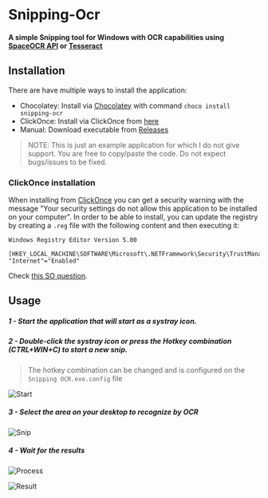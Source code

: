 # Snipping-Ocr

#### A simple Snipping tool for Windows with OCR capabilities using [SpaceOCR API](https://ocr.space/ocrapi) **or** [Tesseract](https://github.com/tesseract-ocr/tesseract)

## Installation

There are have multiple ways to install the application:

- Chocolatey: Install via [Chocolatey](https://chocolatey.org/docs/installation) with command `choco install snipping-ocr`
- ClickOnce: Install via ClickOnce from [here](https://snipping-ocr.azurewebsites.net/snipping-ocr/)
- Manual: Download executable from [Releases](https://github.com/thepirat000/Snipping-Ocr/releases/)

> NOTE: This is just an example application for which I do not give support. You are free to copy/paste the code. Do not expect bugs/issues to be fixed.

### ClickOnce installation

When installing from [ClickOnce](https://snipping-ocr.azurewebsites.net/snipping-ocr/) you can get a security warning with the message "Your security settings do not allow this application to be installed on your computer". In order to be able to install, you can update the registry by creating a `.reg` file with the following content and then executing it:

```
Windows Registry Editor Version 5.00

[HKEY_LOCAL_MACHINE\SOFTWARE\Microsoft\.NETFramework\Security\TrustManager\PromptingLevel]
"Internet"="Enabled"
```

Check [this SO question](https://superuser.com/questions/1252575/unable-to-install-clickonce-application-due-to-security-settings-windows-10).

## Usage

##### 1 - Start the application that will start as a systray icon.

##### 2 - Double-click the systray icon or press the Hotkey combination (CTRL+WIN+C) to start a new snip. 

> The hotkey combination can be changed and is configured on the `Snipping OCR.exe.config` file

![Start](http://i.imgur.com/3FIfidD.png)

##### 3 - Select the area on your desktop to recognize by OCR 

![Snip](http://i.imgur.com/BmpcXrB.png)

##### 4 - Wait for the results

![Process](http://i.imgur.com/3R1BQHO.png)

![Result](https://i.imgur.com/frqMxYw.png)

